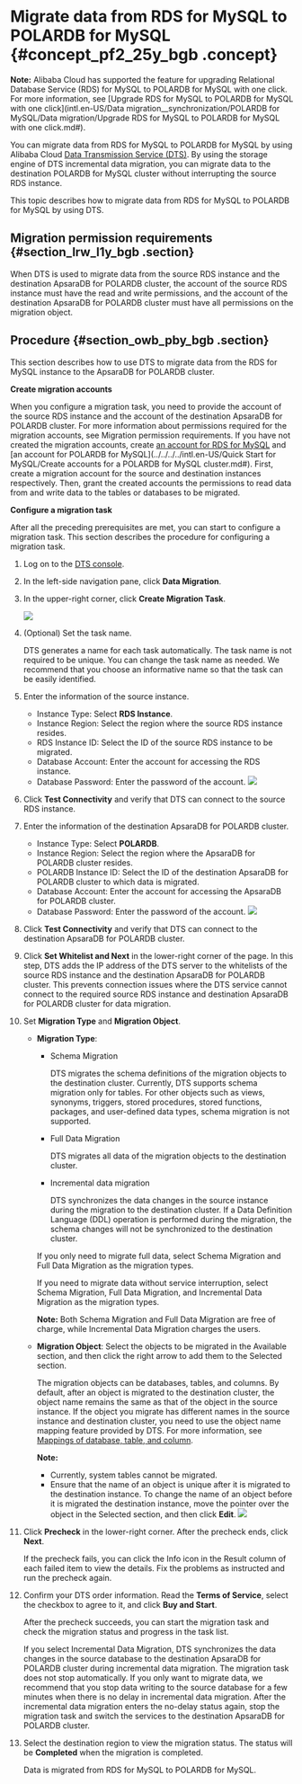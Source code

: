 # Migrate data from RDS for MySQL to POLARDB for MySQL {#concept_pf2_25y_bgb .concept}

**Note:** Alibaba Cloud has supported the feature for upgrading Relational Database Service \(RDS\) for MySQL to POLARDB for MySQL with one click. For more information, see [Upgrade RDS for MySQL to POLARDB for MySQL with one click](intl.en-US/Data migration__synchronization/POLARDB for MySQL/Data migration/Upgrade RDS for MySQL to POLARDB for MySQL with one click.md#).

You can migrate data from RDS for MySQL to POLARDB for MySQL by using Alibaba Cloud [Data Transmission Service \(DTS\)](https://www.alibabacloud.com/help/doc-detail/26592.htm). By using the storage engine of DTS incremental data migration, you can migrate data to the destination POLARDB for MySQL cluster without interrupting the source RDS instance.

This topic describes how to migrate data from RDS for MySQL to POLARDB for MySQL by using DTS.

## Migration permission requirements {#section_lrw_l1y_bgb .section}

When DTS is used to migrate data from the source RDS instance and the destination ApsaraDB for POLARDB cluster, the account of the source RDS instance must have the read and write permissions, and the account of the destination ApsaraDB for POLARDB cluster must have all permissions on the migration object.

## Procedure {#section_owb_pby_bgb .section}

This section describes how to use DTS to migrate data from the RDS for MySQL instance to the ApsaraDB for POLARDB cluster.

**Create migration accounts** 

When you configure a migration task, you need to provide the account of the source RDS instance and the account of the destination ApsaraDB for POLARDB cluster. For more information about permissions required for the migration accounts, see Migration permission requirements. If you have not created the migration accounts, create [an account for RDS for MySQL](https://www.alibabacloud.com/help/doc-detail/26186.htm) and [an account for POLARDB for MySQL](../../../../intl.en-US/Quick Start for MySQL/Create accounts for a POLARDB for MySQL cluster.md#). First, create a migration account for the source and destination instances respectively. Then, grant the created accounts the permissions to read data from and write data to the tables or databases to be migrated.

**Configure a migration task** 

After all the preceding prerequisites are met, you can start to configure a migration task. This section describes the procedure for configuring a migration task.

1.  Log on to the [DTS console](https://dts-intl.console.aliyun.com).
2.  In the left-side navigation pane, click **Data Migration**.
3.  In the upper-right corner, click **Create Migration Task**.

    ![](http://static-aliyun-doc.oss-cn-hangzhou.aliyuncs.com/assets/img/79403/156715612636105_en-US.png)

4.  \(Optional\) Set the task name.

    DTS generates a name for each task automatically. The task name is not required to be unique. You can change the task name as needed. We recommend that you choose an informative name so that the task can be easily identified.

5.  Enter the information of the source instance.

    -   Instance Type: Select **RDS Instance**.
    -   Instance Region: Select the region where the source RDS instance resides.
    -   RDS Instance ID: Select the ID of the source RDS instance to be migrated.
    -   Database Account: Enter the account for accessing the RDS instance.
    -   Database Password: Enter the password of the account.
    ![](http://static-aliyun-doc.oss-cn-hangzhou.aliyuncs.com/assets/img/79403/156715612634082_en-US.png)

6.  Click **Test Connectivity** and verify that DTS can connect to the source RDS instance.
7.  Enter the information of the destination ApsaraDB for POLARDB cluster.

    -   Instance Type: Select **POLARDB**.
    -   Instance Region: Select the region where the ApsaraDB for POLARDB cluster resides.
    -   POLARDB Instance ID: Select the ID of the destination ApsaraDB for POLARDB cluster to which data is migrated.
    -   Database Account: Enter the account for accessing the ApsaraDB for POLARDB cluster.
    -   Database Password: Enter the password of the account.
    ![](http://static-aliyun-doc.oss-cn-hangzhou.aliyuncs.com/assets/img/79403/156715612634083_en-US.png)

8.  Click **Test Connectivity** and verify that DTS can connect to the destination ApsaraDB for POLARDB cluster.
9.  Click **Set Whitelist and Next** in the lower-right corner of the page. In this step, DTS adds the IP address of the DTS server to the whitelists of the source RDS instance and the destination ApsaraDB for POLARDB cluster. This prevents connection issues where the DTS service cannot connect to the required source RDS instance and destination ApsaraDB for POLARDB cluster for data migration.
10. Set **Migration Type** and **Migration Object**.

    -   **Migration Type**:

        -   Schema Migration

            DTS migrates the schema definitions of the migration objects to the destination cluster. Currently, DTS supports schema migration only for tables. For other objects such as views, synonyms, triggers, stored procedures, stored functions, packages, and user-defined data types, schema migration is not supported.

        -   Full Data Migration

            DTS migrates all data of the migration objects to the destination cluster.

        -   Incremental data migration

            DTS synchronizes the data changes in the source instance during the migration to the destination cluster. If a Data Definition Language \(DDL\) operation is performed during the migration, the schema changes will not be synchronized to the destination cluster.

        If you only need to migrate full data, select Schema Migration and Full Data Migration as the migration types.

        If you need to migrate data without service interruption, select Schema Migration, Full Data Migration, and Incremental Data Migration as the migration types.

        **Note:** Both Schema Migration and Full Data Migration are free of charge, while Incremental Data Migration charges the users.

    -   **Migration Object**: Select the objects to be migrated in the Available section, and then click the right arrow to add them to the Selected section.

        The migration objects can be databases, tables, and columns. By default, after an object is migrated to the destination cluster, the object name remains the same as that of the object in the source instance. If the object you migrate has different names in the source instance and destination cluster, you need to use the object name mapping feature provided by DTS. For more information, see [Mappings of database, table, and column](https://www.alibabacloud.com/help/doc-detail/26628.htm).

        **Note:** 

        -   Currently, system tables cannot be migrated.
        -   Ensure that the name of an object is unique after it is migrated to the destination instance. To change the name of an object before it is migrated the destination instance, move the pointer over the object in the Selected section, and then click **Edit**.
    ![](http://static-aliyun-doc.oss-cn-hangzhou.aliyuncs.com/assets/img/79403/156715612634085_en-US.png)

11. Click **Precheck** in the lower-right corner. After the precheck ends, click **Next**.

    If the precheck fails, you can click the Info icon in the Result column of each failed item to view the details. Fix the problems as instructed and run the precheck again.

12. Confirm your DTS order information. Read the **Terms of Service**, select the checkbox to agree to it, and click **Buy and Start**.

    After the precheck succeeds, you can start the migration task and check the migration status and progress in the task list.

    If you select Incremental Data Migration, DTS synchronizes the data changes in the source database to the destination ApsaraDB for POLARDB cluster during incremental data migration. The migration task does not stop automatically. If you only want to migrate data, we recommend that you stop data writing to the source database for a few minutes when there is no delay in incremental data migration. After the incremental data migration enters the no-delay status again, stop the migration task and switch the services to the destination ApsaraDB for POLARDB cluster.

13. Select the destination region to view the migration status. The status will be **Completed** when the migration is completed.

    Data is migrated from RDS for MySQL to POLARDB for MySQL.


